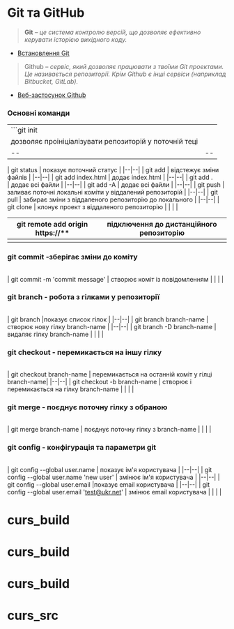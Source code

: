 # Git та GitHub

>**Git** – *це система контролю версій, що дозволяє
>ефективно керувати історією вихідного коду.*
- [Встановлення Git](https://git-scm.com/downloads)

> Github – *сервіс, який дозволяє працювати з твоїми Git проектами.
> Це називається репозиторії.
> Крім Github є інші сервіси (наприклад Bitbucket, GitLab).*

- [Веб-застосунок Github](https://github.com/)


### Основні команди

|  |  |
|--|--|
| ```git init
| дозволяє проініціалізувати репозиторій у поточній теці |
|--|--|
|
git status
  | показує поточний статус |
|--|--|
|
git add
  | відстежує зміни файлів |
|--|--|
|
git add index.html
 | додає index.html |
|--|--|
|
git add .  
| додає всі файли |
|--|--|
|
git add -A
| додає всі файли |
|--|--|
|
git push
| заливає поточні локальні коміти у віддалений репозиторій |
|--|--|
|
git pull
| забирає зміни з віддаленого репозиторію до локального |
|--|--|
|
git clone
| клонує проект з віддаленого репозиторію |
|  |  |

| git remote add origin https://** | підключення до дистанційного репозиторію |
|--|--|
|  |  |

### git commit -зберігає зміни до коміту

|  |  |
|--|--|
|
git commit -m 'commit message'
 | створює коміт із повідомленням |
|  |  |

### git branch - робота з гілками у репозиторії
|  |  |
|--|--|
|
git branch
 |показує список гілок |
|--|--|
|
git branch branch-name
 |створює нову гілку branch-name  |
|--|--|
|
git branch -D branch-name
 | видаляє гілку branch-name |
|  |  |
### git checkout - перемикається на іншу гілку
|  |  |
|--|--|
|
git checkout branch-name
 | перемикається на останній коміт у гілці branch-name|
|--|--|
|
git checkout -b branch-name
 | створює і перемикається на гілку branch-name |
|  |  |

### git merge - поєднує поточну гілку з обраною
|  |  |
|--|--|
|
git merge branch-name
 | поєднує поточну гілку з branch-name |
|  |  |

### git config - конфігурація та параметри git
|  |  |
|--|--|
|
git config --global user.name
 | показує ім'я користувача |
|--|--|
|
git config --global user.name 'new user'
 | змінює ім'я користувача |
|--|--|
|
git config --global user.email
|показує email користувача  |
|--|--|
|
git config --global user.email
'test@ukr.net' | змінює email користувача |
|  |  |
# curs_build
# curs_build
# curs_build
# curs_src
